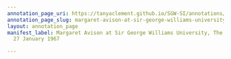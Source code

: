 ```yaml
---
annotation_page_uri: https://tanyaclement.github.io/SGW-SI/annotations/margaret-avison-at-sir-george-williams-university-the-poetry-series-27-january-1967-canvas-1-unknown.json
annotation_page_slug: margaret-avison-at-sir-george-williams-university-the-poetry-series-27-january-1967-canvas-1-unknown
layout: annotation_page
manifest_label: Margaret Avison at Sir George Williams University, The Poetry Series,
  27 January 1967

---
```

